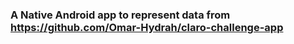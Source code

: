 ### A Native Android app to represent data from https://github.com/Omar-Hydrah/claro-challenge-app ###
